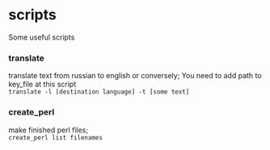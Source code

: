 # scripts
 Some useful scripts
<h3>translate</h3> 
translate text from russian to english or conversely; You need to add path to key_file at this script<br/>
<code>translate -l [destination language] -t [some text]</code><br/>
<h3>create_perl</h3> 
make finished perl files;<br/>
<code>create_perl list filenames</code>
